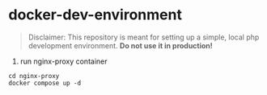 # docker-dev-environment

> Disclaimer: This repository is meant for setting up a simple, local php development environment. __Do not use it in production!__

1. run nginx-proxy container


```
cd nginx-proxy
docker compose up -d
```
